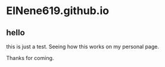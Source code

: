 # ElNene619.github.io

## hello

this is just a test.  Seeing how this works on my personal page.

Thanks for coming.
